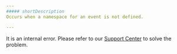 ```yaml
---
##### shortDescription
Occurs when a namespace for an event is not defined.

---
```

It is an internal error. Please refer to our [Support Center](https://www.devexpress.com/Support/Center) to solve the problem.